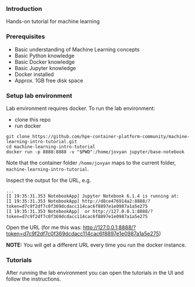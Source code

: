 ### Introduction

Hands-on tutorial for machine learning

### Prerequisites

- Basic understanding of Machine Learning concepts
- Basic Python knowledge
- Basic Docker knowledge
- Basic Jupyter knowledge
- Docker installed
- Approx. 1GB free disk space

### Setup lab environment

Lab environment requires docker. To run the lab environment:

- clone this repo
- run docker

```console
git clone https://github.com/hpe-container-platform-community/machine-learning-intro-tutorial.git
cd machine-learning-intro-tutorial
docker run -p 8888:8888 -v "$PWD":/home/jovyan jupyter/base-notebook
```

Note that the container folder `/home/jovyan` maps to the current folder, `machine-learning-intro-tutorial`.

Inspect the output for the URL, e.g.

```console
...
[I 19:35:31.353 NotebookApp] Jupyter Notebook 6.1.4 is running at:
[I 19:35:31.353 NotebookApp] http://d8ce476914a2:8888/?token=d7c9f2df7c0f369dcdacc114cac6f8897e1e0987a1a5e275
[I 19:35:31.353 NotebookApp]  or http://127.0.0.1:8888/?token=d7c9f2df7c0f369dcdacc114cac6f8897e1e0987a1a5e275
```

Open the URL (for me this was: http://127.0.0.1:8888/?token=d7c9f2df7c0f369dcdacc114cac6f8897e1e0987a1a5e275)

**NOTE:** You will get a different URL every time you run the docker instance.


### Tutorials

After running the lab environment you can open the tutorials in the UI and follow the instructions.


